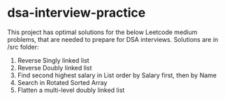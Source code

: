 # dsa-interview-practice
This project has optimal solutions for the below Leetcode medium problems, that are needed to prepare for DSA interviews.
Solutions are in /src folder:

1. Reverse Singly linked list
2. Reverse Doubly linked list
3. Find second highest salary in List<Person> order by Salary first, then by Name
4. Search in Rotated Sorted Array
5. Flatten a multi-level doubly linked list
